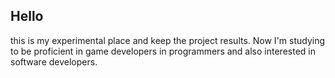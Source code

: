 ## Hello

this is my experimental place and keep the project results. Now I'm studying to be proficient in game developers in programmers and also interested in software developers.
